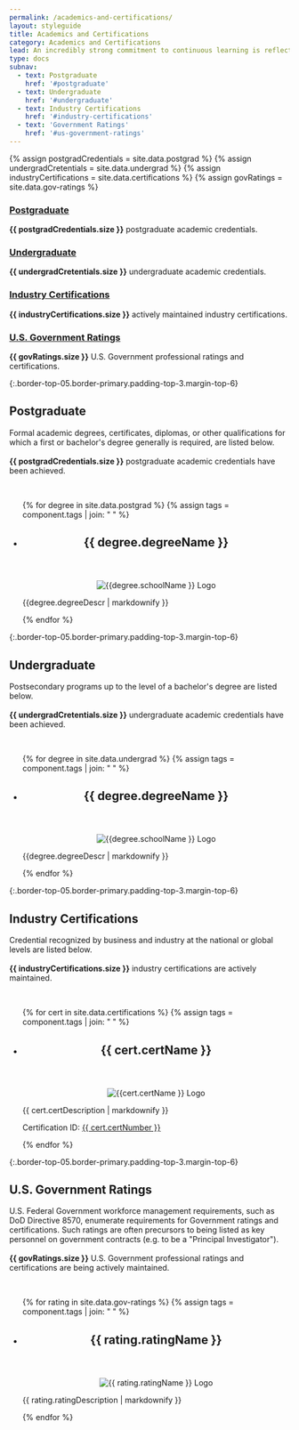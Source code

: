 ```yaml
---
permalink: /academics-and-certifications/
layout: styleguide
title: Academics and Certifications
category: Academics and Certifications
lead: An incredibly strong commitment to continuous learning is reflected in the 55+ degrees, certifications, and U.S. Government ratings.
type: docs
subnav:
  - text: Postgraduate
    href: '#postgraduate'
  - text: Undergraduate
    href: '#undergraduate'
  - text: Industry Certifications
    href: '#industry-certifications'
  - text: 'Government Ratings'
    href: '#us-government-ratings'
---
```


{% assign postgradCredentials = site.data.postgrad %}
{% assign undergradCretentials = site.data.undergrad %}
{% assign industryCertifications = site.data.certifications %}
{% assign govRatings = site.data.gov-ratings %}

<!--Total:
{{ postgradCredentials.size | plus: undergradCretentials.size | plus: industryCertifications.size | plus: govRatings.size }} -->

<div class="grid-row grid-gap flex-align-stretch margin-top-4">
  <div class="tablet:grid-col display-flex flex-align-stretch">
    <div class="site-docs-card-link">
      <h3 class="font-lang-lg margin-0">
        <a href="{{ site.baseurl }}/academics-and-certifications/#postgraduate" class="text-no-underline text-primary hover:text-underline block-link">
        Postgraduate</a>
      </h3>
      <p class="margin-top-1"><strong>{{ postgradCredentials.size }}</strong> postgraduate academic credentials.</p>
    </div>
  </div>
  <div class="margin-top-2 tablet:margin-top-0 tablet:grid-col display-flex flex-align-stretch">
    <div class="site-docs-card-link">
      <h3 class="font-lang-lg margin-0">
        <a href="{{ site.baseurl }}/academics-and-certifications/#undergraduate" class="text-no-underline text-primary hover:text-underline block-link">Undergraduate</a>
      </h3>
      <p class="margin-top-1"><strong>{{ undergradCretentials.size }}</strong> undergraduate academic credentials.</p>
    </div>
  </div>
  <div class="tablet:grid-col margin-top-2 tablet:margin-top-0 display-flex flex-align-stretch">
    <div class="site-docs-card-link">
      <h3 class="font-lang-lg margin-0">
        <a href="{{ site.baseurl }}/academics-and-certifications/#industry-certifications" class="block-link text-no-underline text-primary hover:text-underline">Industry Certifications</a>
      </h3>
      <p class="margin-top-1"><strong>{{ industryCertifications.size }}</strong> actively maintained industry certifications.</p>
    </div>
  </div>
  <div class="tablet:grid-col margin-top-2 tablet:margin-top-0 display-flex flex-align-stretch">
    <div class="site-docs-card-link">
      <h3 class="font-lang-lg margin-0">
        <a href="{{ site.baseurl }}/academics-and-certifications/#us-government-ratings" class="block-link text-no-underline text-primary hover:text-underline">U.S. Government Ratings</a>
      </h3>
      <p class="margin-top-1"><strong>{{ govRatings.size }}</strong> U.S. Government professional ratings and certifications.</p>
    </div>
  </div>
</div>

{:.border-top-05.border-primary.padding-top-3.margin-top-6}

## Postgraduate
<p>Formal academic degrees, certificates, diplomas, or other qualifications for which a first or bachelor's degree generally is required, are listed below.<br/>
<br/>
<strong>{{ postgradCredentials.size }}</strong> postgraduate academic credentials have been achieved.</p><br/>
<ul class="usa-card-group">
{% for degree in site.data.postgrad %}
{% assign tags = component.tags | join: " " %}
  <li class="tablet:grid-col-6 usa-card usa-card--flag">
    <div class="usa-card__container">
      <header class="usa-card__header">
        <h2 class="usa-card__heading">{{ degree.degreeName }}</h2>
      </header>
      <div class="usa-card__media">
        <div >
          <center>
            <img src="{{ site.baseurl }}/{{ degree.schoolLogo }}" alt="{{degree.schoolName }} Logo">
          </center>
        </div>
      </div>
      <div class="usa-card__body">
        <p>{{degree.degreeDescr | markdownify }}</p>
      </div>
    </div>
  </li>
{% endfor %}
</ul>

{:.border-top-05.border-primary.padding-top-3.margin-top-6}

## Undergraduate
<p>Postsecondary programs up to the level of a bachelor's degree are listed below.<br/>
<br/>
<strong>{{ undergradCretentials.size }}</strong> undergraduate academic credentials have been achieved.
</p><br/>
<ul class="usa-card-group">
{% for degree in site.data.undergrad %}
{% assign tags = component.tags | join: " " %}
  <li class="tablet:grid-col-6 usa-card usa-card--flag">
    <div class="usa-card__container">
      <header class="usa-card__header">
        <h2 class="usa-card__heading">{{ degree.degreeName }}</h2>
      </header>
      <div class="usa-card__media">
        <div >
          <center>
            <img src="{{ site.baseurl }}/{{ degree.schoolLogo }}" alt="{{degree.schoolName }} Logo">
          </center>
        </div>
      </div>
      <div class="usa-card__body">
        <p>{{degree.degreeDescr | markdownify }}</p>
      </div>
    </div>
  </li>
{% endfor %}
</ul>

{:.border-top-05.border-primary.padding-top-3.margin-top-6}

## Industry Certifications
<p>Credential recognized by business and industry at the national or global levels are listed below.<br/>
<br/>
<strong>{{ industryCertifications.size }}</strong> industry certifications are actively maintained.</p><br/>
<ul class="usa-card-group">
{% for cert in site.data.certifications %}
{% assign tags = component.tags | join: " " %}
  <li class="tablet:grid-col-6 usa-card usa-card--flag">
    <div class="usa-card__container">
      <header class="usa-card__header">
        <h2 class="usa-card__heading">{{ cert.certName }}</h2>
      </header>
      <div class="usa-card__media">
        <div >
          <center>
            <img src="{{ site.baseurl }}/{{ cert.certLogo }}" alt="{{cert.certName }} Logo">
          </center>
        </div>
      </div>
      <div class="usa-card__body">
        <p>{{ cert.certDescription | markdownify }}</p>
        <p>Certification ID: <a href="{{ cert.certVerificationURL }}" target="_blank">{{ cert.certNumber }}</a></p>
      </div>
    </div>
  </li>
{% endfor %}
</ul>

{:.border-top-05.border-primary.padding-top-3.margin-top-6}

## U.S. Government Ratings
<p>U.S. Federal Government workforce management requirements, such as DoD Directive 8570, enumerate requirements for Government ratings and certifications. Such ratings are often precursors to being listed as key personnel on government contracts (e.g. to be a "Principal Investigator").<br/>
<br/>
<strong>{{ govRatings.size }}</strong> U.S. Government professional ratings and certifications are being actively maintained.</p><br/>
<ul class="usa-card-group">
{% for rating in site.data.gov-ratings %}
{% assign tags = component.tags | join: " " %}
  <li class="tablet:grid-col-6 usa-card usa-card--flag">
    <div class="usa-card__container">
      <header class="usa-card__header">
        <h2 class="usa-card__heading">{{ rating.ratingName }}</h2>
      </header>
      <div class="usa-card__media">
        <div >
          <center>
            <img src="{{ site.baseurl }}/{{ rating.ratingLogo }}" alt="{{ rating.ratingName }} Logo">
          </center>
        </div>
      </div>
      <div class="usa-card__body">
        <p>{{ rating.ratingDescription | markdownify }}</p>
      </div>
    </div>
  </li>
{% endfor %}
</ul>